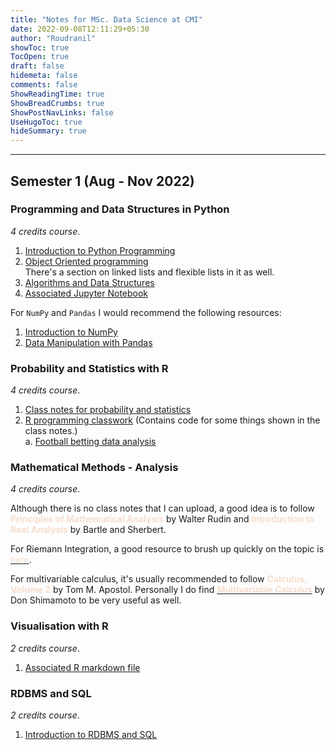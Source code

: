 ```yaml
---
title: "Notes for MSc. Data Science at CMI"
date: 2022-09-08T12:11:29+05:30
author: "Roudranil"
showToc: true
TocOpen: true
draft: false
hidemeta: false
comments: false
ShowReadingTime: true
ShowBreadCrumbs: true
ShowPostNavLinks: false
UseHugoToc: true
hideSummary: true
---
```

---
## Semester 1 (Aug - Nov 2022)

<!-- add this to encapsulate once sem 2 is added
<details>
<summary>Click to expand</summary>
</details> -->

### Programming and Data Structures in Python

*4 credits course*.

<!-- 1. [Introduction to Python Programming](https://github.com/Roudranil/cmi-notes/blob/main/sem-1/PDSP/notes/notes.pdf)  
2. [Object Oriented programming](https://github.com/Roudranil/cmi-notes/blob/main/sem-1/PDSP/notes/Object%20oriented%20programing.pdf)
3. [Associated Jupyter Notebook](https://github.com/Roudranil/cmi-notes/blob/main/sem-1/PDSP/notes/lecture_notes.ipynb) -->
1. [Introduction to Python Programming](/cmi-notes/sem-1/PDSP/notes/notes.pdf)  
2. [Object Oriented programming](/cmi-notes/sem-1/PDSP/notes/Object%20oriented%20programing.pdf)  
   There's a section on linked lists and flexible lists in it as well.
3. [Algorithms and Data Structures](/cmi-notes/sem-1/PDSP/notes/Algorithms.pdf)
4. [Associated Jupyter Notebook](/cmi-notes/sem-1/PDSP/notes/lecture_notes.ipynb)

For `NumPy` and `Pandas` I would recommend the following resources: 
1. [Introduction to NumPy](https://jakevdp.github.io/PythonDataScienceHandbook/02.00-introduction-to-numpy.html)
2. [Data Manipulation with Pandas](https://jakevdp.github.io/PythonDataScienceHandbook/03.00-introduction-to-pandas.html)


### Probability and Statistics with R

*4 credits course*.

<!-- 1. [Class notes for probability and statistics](https://github.com/Roudranil/cmi-notes/blob/main/sem-1/PBSR%20%26%20VISU/notes/PBSR_notes.pdf)
2. [R programming classwork](https://github.com/Roudranil/cmi-notes/blob/main/sem-1/PBSR%20%26%20VISU/PBSR%20classwork/classwork_rmd.Rmd) (R markdown file. Contains code for some things shown in the class notes.)  
    a. [Football betting data analysis](https://github.com/Roudranil/cmi-notes/blob/main/sem-1/PBSR%20%26%20VISU/PBSR%20classwork/classwork_rmd.Rmd) (R markdown file). -->

1. [Class notes for probability and statistics](/cmi-notes/sem-1/PBSR%20%26%20VISU/notes/PBSR_notes.pdf)
2. [R programming classwork](/cmi-notes/sem-1/PBSR%20%26%20VISU/PBSR%20classwork/classwork_rmd.html) (Contains code for some things shown in the class notes.)  
    a. [Football betting data analysis](/cmi-notes/sem-1/PBSR%20%26%20VISU/PBSR%20classwork/05-09-2022-football-betting-data-analysis.html)

### Mathematical Methods - Analysis

*4 credits course*.  

Although there is no class notes that I can upload, a good idea is to follow <span style="color:#F6DDCC">**Principles of Mathematical Analysis**</span> by Walter Rudin and <span style="color:#F6DDCC">**Introduction to Real Analysis**</span> by Bartle and Sherbert.

For Riemann Integration, a good resource to brush up quickly on the topic is [<span style="color:#F6DDCC">here</span>](https://www.math.ucdavis.edu/~hunter/m125b/ch1.pdf).

For multivariable calculus, it's usually recommended to follow <span style="color:#F6DDCC">**Calculus, Volume 2**</span> by Tom M. Apostol. Personally I do find [<span style="color:#F6DDCC">**Multivariable Calculus**</span>](https://open.umn.edu/opentextbooks/textbooks/780) by Don Shimamoto to be very useful as well.

### Visualisation with R

*2 credits course*.

<!-- 1. [Associated R markdown file](https://github.com/Roudranil/cmi-notes/blob/main/sem-1/PBSR%20%26%20VISU/visualisation%20classwork/visualisation_rmd.Rmd) -->

1. [Associated R markdown file](/cmi-notes/sem-1/PBSR%20%26%20VISU/visualisation%20classwork/visualisation_rmd.html)

### RDBMS and SQL

*2 credits course*.

1. [Introduction to RDBMS and SQL](/cmi-notes/sem-1/RDBMS%20%26%20SQL/notes/notes.pdf)